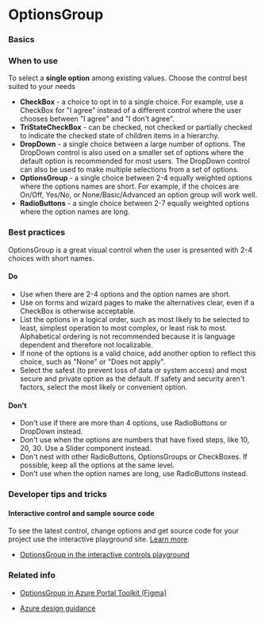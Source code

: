﻿# OptionsGroup

 
<a name="basics"></a>
### Basics


<!-- TODO get an IMAGE to embed here -->

<!-- TODO get an SAMPLE CODE to embed here -->

 
<a name="when-to-use"></a>
### When to use
To select a **single option** among existing values.  Choose the control best suited to your needs
* **CheckBox** - a choice to opt in to a single choice.  For example, use a CheckBox for "I agree" instead of a different control where the user chooses between "I agree" and "I don't agree".
* **TriStateCheckBox** - can be checked, not checked or partially checked to indicate the checked state of children items in a hierarchy.
* **DropDown** - a single choice between a large number of options.  The DropDown control is also used on a smaller set of options where the default option is recommended for most users.  The DropDown control can also be used to make multiple selections from a set of options.
* **OptionsGroup** - a single choice between 2-4 equally weighted options where the options names are short.  For example, if the choices are On/Off, Yes/No, or None/Basic/Advanced an option group will work well.  
* **RadioButtons** - a single choice between 2-7 equally weighted options where the option names are long.   



 
<a name="best-practices"></a>
### Best practices
OptionsGroup is a great visual control when the user is presented with 2-4 choices with short names.

<a name="best-practices-do"></a>
#### Do

* Use when there are 2-4 options and the option names are short.  
* Use on forms and wizard pages to make the alternatives clear, even if a CheckBox is otherwise acceptable.
* List the options in a logical order, such as most likely to be selected to least, simplest operation to most complex, or least risk to most. Alphabetical ordering is not recommended because it is language dependent and therefore not localizable.
* If none of the options is a valid choice, add another option to reflect this choice, such as "None" or "Does not apply".
* Select the safest (to prevent loss of data or system access) and most secure and private option as the default. If safety and security aren't factors, select the most likely or convenient option.

<a name="best-practices-don-t"></a>
#### Don&#39;t

* Don't use if there are more than 4 options, use RadioButtons or DropDown instead.
* Don't use when the options are numbers that have fixed steps, like 10, 20, 30. Use a Slider component instead.
* Don't nest with other RadioButtons, OptionsGroups or CheckBoxes. If possible, keep all the options at the same level.
* Don't use when the option names are long, use RadioButtons instead.




 
<a name="developer-tips-and-tricks"></a>
### Developer tips and tricks



<a name="developer-tips-and-tricks-interactive-control-and-sample-source-code"></a>
#### Interactive control and sample source code
To see the latest control, change options and get source code for your project use the interactive playground site.  [Learn more](./top-extensions-controls-playground.md).

*  <a href="https://ms.portal.azure.com/?Microsoft_Azure_Playground=true#blade/Microsoft_Azure_Playground/ControlsIndexBlade/OptionsGroup_create_Playground" target="_blank">OptionsGroup in the interactive controls playground</a>

 


 
<a name="related-info"></a>
### Related info

* <a href="https://www.figma.com/file/Bwn8rmUOYtnPRwA3JoQTBn/Azure-Portal-Toolkit?node-id=3410%3A7652" target="_blank">OptionsGroup in Azure Portal Toolkit (Figma)</a>

* [Azure design guidance](http://aka.ms/portalfx/design)


